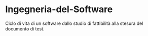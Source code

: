 # Ingegneria-del-Software
Ciclo di vita di un software dallo studio di fattibilità alla stesura del documento di test.
